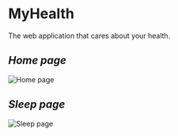 # MyHealth
The web application that cares about your health.

## _Home page_
![Home page](http://i.piccy.info/i9/1c061ab24e87de87abc3bc8435cd11ca/1549656566/79414/1292922/Screenshot_2019_02_08_at_21_04_56.png)
## _Sleep page_
![Sleep page](http://i.piccy.info/i9/950e50894fe9fe16129d3c1bdc082997/1549656573/72696/1292922/Screenshot_2019_02_08_at_21_06_14.png)
